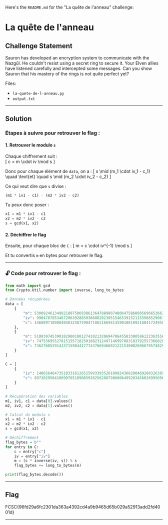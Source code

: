 Here's the `README.md` for the "La quête de l'anneau" challenge:


# La quête de l'anneau

## Challenge Statement

Sauron has developed an encryption system to communicate with the Nazgûl. He couldn't resist using a secret ring to secure it. Your Elven allies have listened carefully and intercepted some messages. Can you show Sauron that his mastery of the rings is not quite perfect yet?

Files:
- `la-quete-de-l-anneau.py`
- `output.txt`

---

## Solution


### Étapes à suivre pour retrouver le flag :

#### 1. **Retrouver le modulo `s`**

Chaque chiffrement suit :  
\[
c = m \cdot iv \mod s
\]

Donc pour chaque élément de `data`, on a :
\[
s \mid (m_1 \cdot iv_1 - c_1) \quad \text{et} \quad s \mid (m_2 \cdot iv_2 - c_2)
\]

Ce qui veut dire que `s` divise :
```python
(m1 * iv1 - c1) - (m2 * iv2 - c2)
```

Tu peux donc poser :
```python
x1 = m1 * iv1 - c1
x2 = m2 * iv2 - c2
s = gcd(x1, x2)
```

#### 2. **Déchiffrer le flag**

Ensuite, pour chaque bloc de `C` :
\[
m = c \cdot iv^{-1} \mod s
\]

Et tu convertis `m` en bytes pour retrouver le flag.

---

### 🔓 Code pour retrouver le flag :

```python
from math import gcd
from Crypto.Util.number import inverse, long_to_bytes

# Données récupérées
data = [
    {
        "m": 5300924613498218875069386136478898074006475860605696653663766789647491408111939951962787562515179231001576088241821257224379937942480792836286291708950580,
        "iv": 990478785346720639288503860820230515465392521155988529067551628642203679040736067705099478569806691727869997283427937397835972477847915536798446362176571,
        "c": 14608971898840483258729047186216694135901081092160417249500736213435666342621773315139756301160520793786438865525865528889455866097651720255856961635805732
    },
    {
        "m": 5100397453901829001001274202132069470845583300596122363556250272408483548979629877688935275217404969058564324787967275472360630765503385955263068863095345,
        "iv": 7475569552781515571825018823124971469978831837925573660203231293669196922174669333904855142066157502493624218193454674776997566021222129832543051527639435,
        "c": 7362760529141371598441777437669466021221530082696679574829167632394833775523119009628310509508552230962414538323390642388879749988667246066507482829109785
    }
]

C = [
    {
        "iv": 14065646473510331612652599339352010982436820046928032638519239485603018733626860766641543018671779202005925711911356379944986562755350855828351678555098061,
        "c": 8973029504100997651890859382562887986006499283456026995696294203177046779401655025542878703573157181581548171480134446908730999381542131074327319465448895
    }
]

# Récupération des variables
m1, iv1, c1 = data[0].values()
m2, iv2, c2 = data[1].values()

# Calcul du modulo s
x1 = m1 * iv1 - c1
x2 = m2 * iv2 - c2
s = gcd(x1, x2)

# Déchiffrement
flag_bytes = b""
for entry in C:
    c = entry["c"]
    iv = entry["iv"]
    m = (c * inverse(iv, s)) % s
    flag_bytes += long_to_bytes(m)

print(flag_bytes.decode())
```


---

## Flag

FCSC{96fd29a6fc2301da363a4392cd4a9b9465d65b029a52913add2fd4001d}

---

